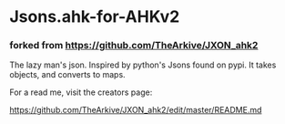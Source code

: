 # Jsons.ahk-for-AHKv2

### forked from https://github.com/TheArkive/JXON_ahk2

The lazy man's json. Inspired by python's Jsons found on pypi. It takes objects, and converts to maps. 

For a read me, visit the creators page:

https://github.com/TheArkive/JXON_ahk2/edit/master/README.md
